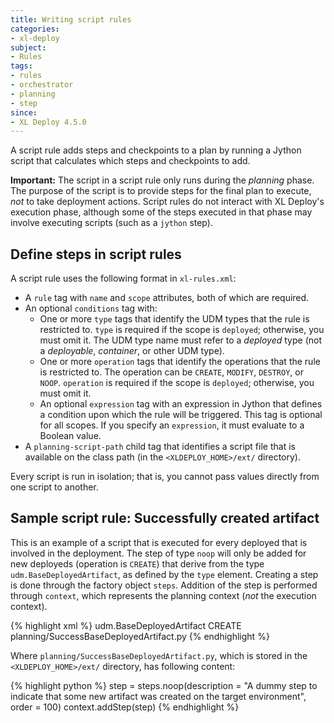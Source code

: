 ```yaml
---
title: Writing script rules
categories:
- xl-deploy
subject:
- Rules
tags:
- rules
- orchestrator
- planning
- step
since:
- XL Deploy 4.5.0
---
```


A script rule adds steps and checkpoints to a plan by running a Jython script that calculates which steps and checkpoints to add.

**Important:** The script in a script rule only runs during the *planning* phase. The purpose of the script is to provide steps for the final plan to execute, *not* to take deployment actions. Script rules do not interact with XL Deploy's execution phase, although some of the steps executed in that phase may involve executing scripts (such as a `jython` step).

## Define steps in script rules

A script rule uses the following format in `xl-rules.xml`:

* A `rule` tag with `name` and `scope` attributes, both of which are required.
* An optional `conditions` tag with:
    * One or more `type` tags that identify the UDM types that the rule is restricted to. `type` is required if the scope is `deployed`; otherwise, you must omit it. The UDM type name must refer to a *deployed* type (not a *deployable*, *container*, or other UDM type).
    * One or more `operation` tags that identify the operations that the rule is restricted to. The operation can be `CREATE`, `MODIFY`, `DESTROY`, or `NOOP`. `operation` is required if the scope is `deployed`; otherwise, you must omit it.
    * An optional `expression` tag with an expression in Jython that defines a condition upon which the rule will be triggered. This tag is optional for all scopes. If you specify an `expression`, it must evaluate to a Boolean value. 
* A `planning-script-path` child tag that identifies a script file that is available on the class path (in the `<XLDEPLOY_HOME>/ext/` directory).
 
Every script is run in isolation; that is, you cannot pass values directly from one script to another.

## Sample script rule: Successfully created artifact

This is an example of a script that is executed for every deployed that is involved in the deployment. The step of type `noop` will only be added for new deployeds (operation is `CREATE`) that derive from the type `udm.BaseDeployedArtifact`, as defined by the `type` element. Creating a step is done through the factory object `steps`. Addition of the step is performed through `context`, which represents the planning context (*not* the execution context).

{% highlight xml %}
<rules xmlns="http://www.xebialabs.com/xl-deploy/rules">
    <rule name="SuccessBaseDeployedArtifact" scope="deployed">
        <conditions>
            <type>udm.BaseDeployedArtifact</type>
            <operation>CREATE</operation>
        </conditions>
        <planning-script-path>planning/SuccessBaseDeployedArtifact.py</planning-script-path>
    </rule>
{% endhighlight %}

Where `planning/SuccessBaseDeployedArtifact.py`, which is stored in the `<XLDEPLOY_HOME>/ext/` directory, has following content:

{% highlight python %}
step = steps.noop(description = "A dummy step to indicate that some new artifact was created on the target environment", order = 100)
context.addStep(step)
{% endhighlight %}
